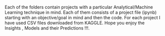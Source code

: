Each of the folders contain projects with a particular Analytical/Machine Learning technique in mind.
Each of them consists of a project file (ipynb) starting with an objective/goal in mind and then the code.
For each project I have used CSV files downloaded from KAGGLE.
Hope you enjoy the Insights , Models and their Predictions !!!.
